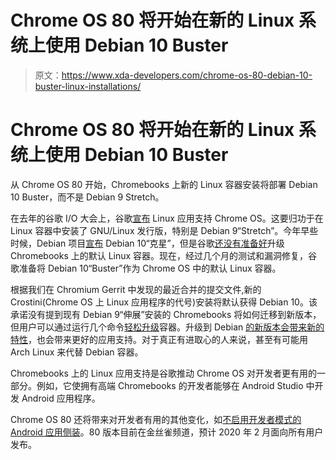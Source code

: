 # Chrome OS 80 将开始在新的 Linux 系统上使用 Debian 10 Buster

> 原文：<https://www.xda-developers.com/chrome-os-80-debian-10-buster-linux-installations/>

# Chrome OS 80 将开始在新的 Linux 系统上使用 Debian 10 Buster

从 Chrome OS 80 开始，Chromebooks 上新的 Linux 容器安装将部署 Debian 10 Buster，而不是 Debian 9 Stretch。

在去年的谷歌 I/O 大会上，谷歌[宣布](https://www.xda-developers.com/chrome-os-linux-app-support-google-pixelbook/) Linux 应用支持 Chrome OS。这要归功于在 Linux 容器中安装了 GNU/Linux 发行版，特别是 Debian 9“Stretch”。今年早些时候，Debian 项目[宣布](https://www.debian.org/News/2019/20190706) Debian 10“克星”，但是谷歌[还没有准备好](https://bugs.chromium.org/p/chromium/issues/detail?id=930901)升级 Chromebooks 上的默认 Linux 容器。现在，经过几个月的测试和漏洞修复，谷歌准备将 Debian 10“Buster”作为 Chrome OS 中的默认 Linux 容器。

根据我们在 Chromium Gerrit 中发现的最近合并的提交文件,新的 Crostini(Chrome OS 上 Linux 应用程序的代号)安装将默认获得 Debian 10。该承诺没有提到现有 Debian 9“伸展”安装的 Chromebooks 将如何迁移到新版本，但用户可以通过运行几个命令[轻松升级](https://gitlab.com/ppulfer-random-stuff/debian-buster-in-crostini/blob/master/upgrade_container.sh)容器。升级到 Debian [的新版本会带来新的特性](https://www.reddit.com/r/chromeos/comments/dw9rdi/upgrading_crostini_to_debian_buster_allows_you_to/)，也会带来更好的应用支持。对于真正有进取心的人来说，甚至有可能用 Arch Linux 来代替 Debian 容器。

Chromebooks 上的 Linux 应用支持是谷歌推动 Chrome OS 对开发者更有用的一部分。例如，它使拥有高端 Chromebooks 的开发者能够在 Android Studio 中开发 Android 应用程序。

Chrome OS 80 还将带来对开发者有用的其他变化，如[不启用开发者模式的 Android 应用侧装](https://www.xda-developers.com/google-chrome-os-80-easier-android-app-sideload/)。80 版本目前在金丝雀频道，预计 2020 年 2 月面向所有用户发布。